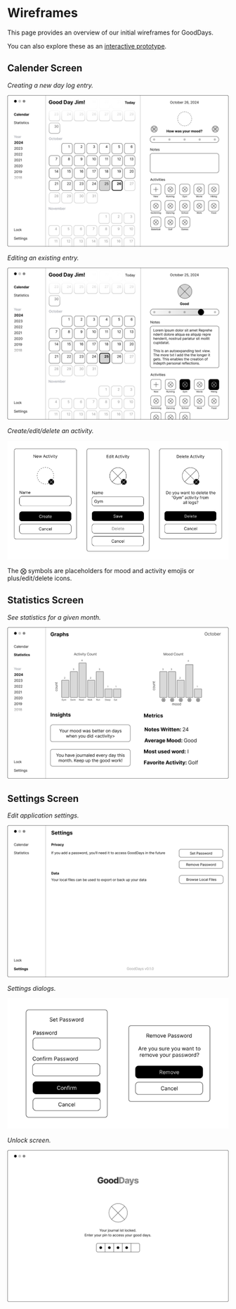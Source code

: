 # Wireframes

This page provides an overview of our initial wireframes for GoodDays.

You can also explore these as an [interactive prototype](https://www.figma.com/proto/aYQQm6fKLdjinvOLKM1ipi/Good-Days-Wireframe?node-id=89-2028&t=V4mFuoQVz4xvpDUi-1).

## Calender Screen

*Creating a new day log entry.*

![](./CalenderScreen_New.png)

*Editing an existing entry.*

![](./CalenderScreen_Edit.png)

*Create/edit/delete an activity.*

![](./CalenderDialogs.png)

The ⨂ symbols are placeholders for mood and activity emojis or plus/edit/delete icons.

## Statistics Screen

*See statistics for a given month.*

![](./StatisticScreen.png)

## Settings Screen

*Edit application settings.*

![](./SettingsScreen.png)

*Settings dialogs.*

![](./SettingsDialogs.png)

*Unlock screen.*

![](./UnlockScreen.png)
